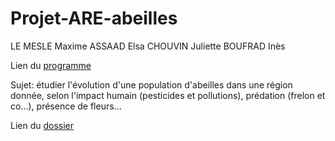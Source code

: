 # Projet-ARE-abeilles

LE MESLE Maxime
ASSAAD Elsa
CHOUVIN Juliette
BOUFRAD Inès


Lien du [programme](https://github.com/are-mipiA1A2/Projet-ARE-abeilles/blob/master/Simulation%20Abeilles.py)

Sujet: étudier l'évolution d'une population d'abeilles dans une région donnée, selon l'impact humain (pesticides et pollutions), prédation (frelon et co...), présence de fleurs...


Lien du [dossier](https://github.com/are-mipiA1A2/Projet-ARE-abeilles/blob/master/Dossier%20ARE.odt)
